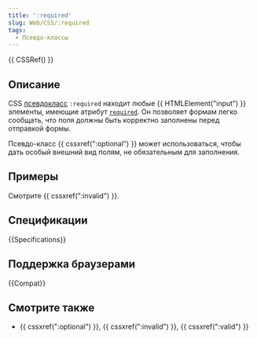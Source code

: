 ```yaml
---
title: ':required'
slug: Web/CSS/:required
tags:
  - Псевдо-классы
---
```


{{ CSSRef() }}

## Описание

CSS [псевдокласс](/ru/docs/Web/CSS/Псевдо-классы) `:required` находит любые {{ HTMLElement("input") }} элементы, имеющие атрибут [`required`](/ru/docs/Web/HTML/Element/input#required). Он позволяет формам легко сообщать, что поля должны быть корректно заполнены перед отправкой формы.

Псевдо-класс {{ cssxref(":optional") }} может использоваться, чтобы дать особый внешний вид полям, не обязательным для заполнения.

## Примеры

Смотрите {{ cssxref(":invalid") }}.

## Спецификации

{{Specifications}}

## Поддержка браузерами

{{Compat}}

## Смотрите также

- {{ cssxref(":optional") }}, {{ cssxref(":invalid") }}, {{ cssxref(":valid") }}
